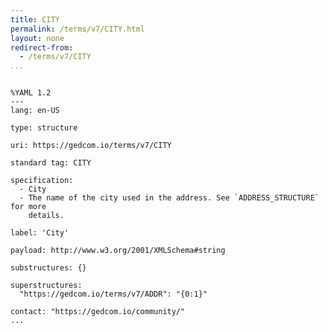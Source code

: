```yaml
---
title: CITY
permalink: /terms/v7/CITY.html
layout: none
redirect-from:
  - /terms/v7/CITY
...
```


```

%YAML 1.2
---
lang: en-US

type: structure

uri: https://gedcom.io/terms/v7/CITY

standard tag: CITY

specification:
  - City
  - The name of the city used in the address. See `ADDRESS_STRUCTURE` for more
    details.

label: 'City'

payload: http://www.w3.org/2001/XMLSchema#string

substructures: {}

superstructures:
  "https://gedcom.io/terms/v7/ADDR": "{0:1}"

contact: "https://gedcom.io/community/"
...

```
